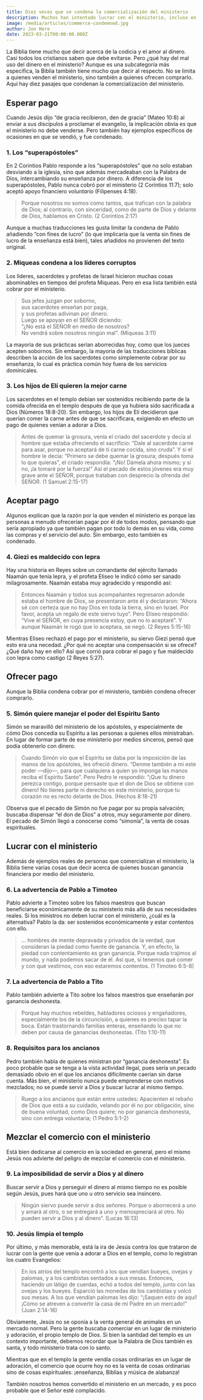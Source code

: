 ```yaml
---
title: Diez veces que se condena la comercialización del ministerio
description: Muchos han intentado lucrar con el ministerio, incluso en tiempos bíblicos.
image: /media/articles/commerce-condemned.jpg
author: Jon Here
date: 2023-03-21T00:00:00.000Z
---
```


La Biblia tiene mucho que decir acerca de la codicia y el amor al dinero. Casi todos los cristianos saben que debe evitarse. Pero ¿qué hay del mal uso del dinero en el ministerio? Aunque es una subcategoría más específica, la Biblia también tiene mucho que decir al respecto. No se limita a quienes venden el ministerio, sino también a quienes ofrecen comprarlo. Aquí hay diez pasajes que condenan la comercialización del ministerio.

## Esperar pago

Cuando Jesús dijo “de gracia recibieron, den de gracia” (Mateo 10:8) al enviar a sus discípulos a proclamar el evangelio, la implicación obvia es que el ministerio no debe venderse. Pero también hay ejemplos específicos de ocasiones en que se vendió, y fue condenado.

### 1. Los “superapóstoles”

En 2 Corintios Pablo responde a los “superapóstoles” que no solo estaban desviando a la iglesia, sino que además mercadeaban con la Palabra de Dios, intercambiando su enseñanza por dinero. A diferencia de los superapóstoles, Pablo nunca cobró por el ministerio (2 Corintios 11:7); solo aceptó apoyo financiero _voluntario_ (Filipenses 4:18).

> Porque nosotros no somos como tantos, que trafican con la palabra de Dios; al contrario, con sinceridad, como de parte de Dios y delante de Dios, hablamos en Cristo. (2 Corintios 2:17)

Aunque a muchas traducciones les gusta limitar la condena de Pablo añadiendo “con fines de lucro” (lo que implicaría que la venta sin fines de lucro de la enseñanza está bien), tales añadidos no provienen del texto original.

<article-preview id="commercializing-gods-word"></article-preview>


### 2. Miqueas condena a los líderes corruptos

Los líderes, sacerdotes y profetas de Israel hicieron muchas cosas abominables en tiempos del profeta Miqueas. Pero en esa lista también está cobrar por el ministerio.

> Sus jefes juzgan por soborno,<br>sus sacerdotes enseñan por paga,<br>y sus profetas adivinan por dinero.<br>Luego se apoyan en el SEÑOR diciendo:<br>“¿No está el SEÑOR en medio de nosotros?<br>No vendrá sobre nosotros ningún mal”. (Miqueas 3:11)

La mayoría de sus prácticas serían aborrecidas hoy, como que los jueces acepten sobornos. Sin embargo, la mayoría de las traducciones bíblicas describen la acción de los sacerdotes como simplemente cobrar por su enseñanza, lo cual es práctica común hoy fuera de los servicios dominicales.

<article-preview id="selling-truth"></article-preview>

### 3. Los hijos de Elí quieren la mejor carne

Los sacerdotes en el templo debían ser sostenidos recibiendo parte de la comida ofrecida en el templo después de que ya hubiera sido sacrificada a Dios (Números 18:8-20). Sin embargo, los hijos de Elí decidieron que querían comer la carne antes de que se sacrificara, exigiendo en efecto un pago de quienes venían a adorar a Dios.

> Antes de quemar la grosura, venía el criado del sacerdote y decía al hombre que estaba ofreciendo el sacrificio: “Dale al sacerdote carne para asar, porque no aceptará de ti carne cocida, sino cruda”. Y si el hombre le decía: “Primero se debe quemar la grosura; después toma lo que quieras”, el criado respondía: “¡No! Dámela ahora mismo; y si no, ¡la tomaré por la fuerza!” Así el pecado de estos jóvenes era muy grave ante el SEÑOR, porque trataban con desprecio la ofrenda del SEÑOR. (1 Samuel 2:15-17)

## Aceptar pago

Algunos explican que la razón por la que venden el ministerio es porque las personas a menudo ofrecerían pagar por él de todos modos, pensando que sería apropiado ya que también pagan por todo lo demás en su vida, como las compras y el servicio del auto. Sin embargo, esto también es condenado.

### 4. Giezi es maldecido con lepra

Hay una historia en Reyes sobre un comandante del ejército llamado Naamán que tenía lepra, y el profeta Eliseo le indicó cómo ser sanado milagrosamente. Naamán estaba muy agradecido y respondió así:

> Entonces Naamán y todos sus acompañantes regresaron adonde estaba el hombre de Dios, se presentaron ante él y declararon: “Ahora sé con certeza que no hay Dios en toda la tierra, sino en Israel. Por favor, acepta un regalo de este siervo tuyo”. Pero Eliseo respondió: “Vive el SEÑOR, en cuya presencia estoy, que no lo aceptaré”. Y aunque Naamán le rogó que lo aceptara, se negó. (2 Reyes 5:15-16)

Mientras Eliseo rechazó el pago por el ministerio, su siervo Giezi pensó que esto era una necedad. ¿Por qué no aceptar una compensación si se ofrece? ¿Qué daño hay en ello? Así que corrió para cobrar el pago y fue maldecido con lepra como castigo (2 Reyes 5:27).

## Ofrecer pago

Aunque la Biblia condena cobrar por el ministerio, también condena ofrecer comprarlo.

### 5. Simón quiere manejar el poder del Espíritu Santo

Simón se maravilló del ministerio de los apóstoles, y especialmente de cómo Dios concedía su Espíritu a las personas a quienes ellos ministraban. En lugar de formar parte de ese ministerio por medios sinceros, pensó que podía obtenerlo con dinero.

> Cuando Simón vio que el Espíritu se daba por la imposición de las manos de los apóstoles, les ofreció dinero. “Denme también a mí este poder —dijo—, para que cualquiera a quien yo imponga las manos reciba el Espíritu Santo”. Pero Pedro le respondió: “¡Que tu dinero perezca contigo, porque pensaste que el don de Dios se obtiene con dinero! No tienes parte ni derecho en este ministerio, porque tu corazón no es recto delante de Dios. (Hechos 8:18-21)

Observa que el pecado de Simón no fue pagar por su propia salvación; buscaba dispensar “el don de Dios” a otros, muy seguramente por dinero. El pecado de Simón llegó a conocerse como “simonía”, la venta de cosas espirituales.

<article-preview id="simony"></article-preview>

## Lucrar con el ministerio

Además de ejemplos reales de personas que comercializan el ministerio, la Biblia tiene varias cosas que decir acerca de quienes buscan ganancia financiera por medio del ministerio.

### 6. La advertencia de Pablo a Timoteo

Pablo advierte a Timoteo sobre los falsos maestros que buscan beneficiarse económicamente de su ministerio más allá de sus necesidades reales. Si los ministros no deben lucrar con el ministerio, ¿cuál es la alternativa? Pablo la da: ser sostenidos económicamente y estar contentos con ello.

> ... hombres de mente depravada y privados de la verdad, que consideran la piedad como fuente de ganancia. Y, en efecto, la piedad con contentamiento es gran ganancia. Porque nada trajimos al mundo, y nada podemos sacar de él. Así que, si tenemos qué comer y con qué vestirnos, con eso estaremos contentos. (1 Timoteo 6:5-8)

### 7. La advertencia de Pablo a Tito

Pablo también advierte a Tito sobre los falsos maestros que enseñarán por ganancia deshonesta.

> Porque hay muchos rebeldes, habladores ociosos y engañadores, especialmente los de la circuncisión, a quienes es preciso tapar la boca. Están trastornando familias enteras, enseñando lo que no deben por causa de ganancias deshonestas. (Tito 1:10-11)

### 8. Requisitos para los ancianos

Pedro también habla de quienes ministran por “ganancia deshonesta”. Es poco probable que se tenga a la vista actividad ilegal, pues sería un pecado demasiado obvio en el que los ancianos difícilmente caerían sin darse cuenta. Más bien, el ministerio nunca puede emprenderse con motivos mezclados; no se puede servir a Dios y buscar lucrar al mismo tiempo.

> Ruego a los ancianos que están entre ustedes: Apacienten el rebaño de Dios que está a su cuidado, velando por él no por obligación, sino de buena voluntad, como Dios quiere; no por ganancia deshonesta, sino con entrega voluntaria; (1 Pedro 5:1-2)

## Mezclar el comercio con el ministerio

Está bien dedicarse al comercio en la sociedad en general, pero el mismo Jesús nos advierte del peligro de mezclar el comercio con el ministerio.

### 9. La imposibilidad de servir a Dios y al dinero

Buscar servir a Dios y perseguir el dinero al mismo tiempo no es posible según Jesús, pues hará que uno u otro servicio sea insincero.

> Ningún siervo puede servir a dos señores. Porque o aborrecerá a uno y amará al otro, o se entregará a uno y menospreciará al otro. No pueden servir a Dios y al dinero”. (Lucas 16:13)

### 10. Jesús limpia el templo

Por último, y más memorable, está la ira de Jesús contra los que trataron de lucrar con la gente que venía a adorar a Dios en el templo, como lo registran los cuatro Evangelios:

> En los atrios del templo encontró a los que vendían bueyes, ovejas y palomas, y a los cambistas sentados a sus mesas. Entonces, haciendo un látigo de cuerdas, echó a todos del templo, junto con las ovejas y los bueyes. Esparció las monedas de los cambistas y volcó sus mesas. A los que vendían palomas les dijo: “¡Saquen esto de aquí! ¡Cómo se atreven a convertir la casa de mi Padre en un mercado!” (Juan 2:14-16)

Obviamente, Jesús no se oponía a la venta general de animales en un mercado normal. Pero la gente buscaba comerciar en un lugar de ministerio y adoración, el propio templo de Dios. Si bien la santidad del templo es un contexto importante, debemos recordar que la Palabra de Dios también es santa, y todo ministerio trata con lo santo.

Mientras que en el templo la gente vendía cosas ordinarias en un lugar de adoración, el comercio que ocurre hoy no es la venta de cosas ordinarias sino de cosas espirituales: ¡enseñanza, Biblias y música de alabanza!

<article-preview id="temple-cleansing"></article-preview>

También nosotros hemos convertido el ministerio en un mercado, y es poco probable que el Señor esté complacido.
